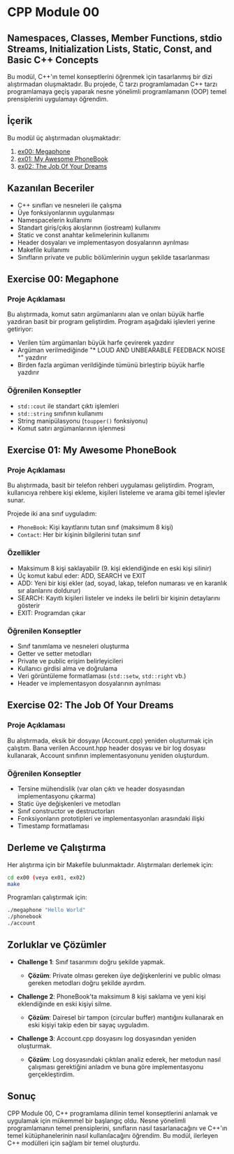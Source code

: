 # CPP Module 00

## Namespaces, Classes, Member Functions, stdio Streams, Initialization Lists, Static, Const, and Basic C++ Concepts

Bu modül, C++'ın temel konseptlerini öğrenmek için tasarlanmış bir dizi alıştırmadan oluşmaktadır. Bu projede, C tarzı programlamadan C++ tarzı programlamaya geçiş yaparak nesne yönelimli programlamanın (OOP) temel prensiplerini uygulamayı öğrendim.

## İçerik

Bu modül üç alıştırmadan oluşmaktadır:

1. [ex00: Megaphone](#exercise-00-megaphone)
2. [ex01: My Awesome PhoneBook](#exercise-01-my-awesome-phonebook)
3. [ex02: The Job Of Your Dreams](#exercise-02-the-job-of-your-dreams)

## Kazanılan Beceriler

- C++ sınıfları ve nesneleri ile çalışma
- Üye fonksiyonlarının uygulanması
- Namespacelerin kullanımı
- Standart giriş/çıkış akışlarının (iostream) kullanımı
- Static ve const anahtar kelimelerinin kullanımı
- Header dosyaları ve implementasyon dosyalarının ayrılması
- Makefile kullanımı
- Sınıfların private ve public bölümlerinin uygun şekilde tasarlanması

## Exercise 00: Megaphone

### Proje Açıklaması

Bu alıştırmada, komut satırı argümanlarını alan ve onları büyük harfle yazdıran basit bir program geliştirdim. Program aşağıdaki işlevleri yerine getiriyor:

- Verilen tüm argümanları büyük harfe çevirerek yazdırır
- Argüman verilmediğinde "* LOUD AND UNBEARABLE FEEDBACK NOISE *" yazdırır
- Birden fazla argüman verildiğinde tümünü birleştirip büyük harfle yazdırır

### Öğrenilen Konseptler

- `std::cout` ile standart çıktı işlemleri
- `std::string` sınıfının kullanımı
- String manipülasyonu (`toupper()` fonksiyonu)
- Komut satırı argümanlarının işlenmesi

## Exercise 01: My Awesome PhoneBook

### Proje Açıklaması

Bu alıştırmada, basit bir telefon rehberi uygulaması geliştirdim. Program, kullanıcıya rehbere kişi ekleme, kişileri listeleme ve arama gibi temel işlevler sunar.

Projede iki ana sınıf uyguladım:
- `PhoneBook`: Kişi kayıtlarını tutan sınıf (maksimum 8 kişi)
- `Contact`: Her bir kişinin bilgilerini tutan sınıf

### Özellikler

- Maksimum 8 kişi saklayabilir (9. kişi eklendiğinde en eski kişi silinir)
- Üç komut kabul eder: ADD, SEARCH ve EXIT
- ADD: Yeni bir kişi ekler (ad, soyad, lakap, telefon numarası ve en karanlık sır alanlarını doldurur)
- SEARCH: Kayıtlı kişileri listeler ve indeks ile belirli bir kişinin detaylarını gösterir
- EXIT: Programdan çıkar

### Öğrenilen Konseptler

- Sınıf tanımlama ve nesneleri oluşturma
- Getter ve setter metodları
- Private ve public erişim belirleyicileri
- Kullanıcı girdisi alma ve doğrulama
- Veri görüntüleme formatlaması (`std::setw`, `std::right` vb.)
- Header ve implementasyon dosyalarının ayrılması

## Exercise 02: The Job Of Your Dreams

### Proje Açıklaması

Bu alıştırmada, eksik bir dosyayı (Account.cpp) yeniden oluşturmak için çalıştım. Bana verilen Account.hpp header dosyası ve bir log dosyası kullanarak, Account sınıfının implementasyonunu yeniden oluşturdum.

### Öğrenilen Konseptler

- Tersine mühendislik (var olan çıktı ve header dosyasından implementasyonu çıkarma)
- Static üye değişkenleri ve metodları
- Sınıf constructor ve destructorları
- Fonksiyonların prototipleri ve implementasyonları arasındaki ilişki
- Timestamp formatlaması

## Derleme ve Çalıştırma

Her alıştırma için bir Makefile bulunmaktadır. Alıştırmaları derlemek için:

```bash
cd ex00 (veya ex01, ex02)
make
```

Programları çalıştırmak için:

```bash
./megaphone "Hello World"
./phonebook
./account
```

## Zorluklar ve Çözümler

- **Challenge 1**: Sınıf tasarımını doğru şekilde yapmak.
  - **Çözüm**: Private olması gereken üye değişkenlerini ve public olması gereken metodları doğru şekilde ayırdım.

- **Challenge 2**: PhoneBook'ta maksimum 8 kişi saklama ve yeni kişi eklendiğinde en eski kişiyi silme.
  - **Çözüm**: Dairesel bir tampon (circular buffer) mantığını kullanarak en eski kişiyi takip eden bir sayaç uyguladım.

- **Challenge 3**: Account.cpp dosyasını log dosyasından yeniden oluşturmak.
  - **Çözüm**: Log dosyasındaki çıktıları analiz ederek, her metodun nasıl çalışması gerektiğini anladım ve buna göre implementasyonu gerçekleştirdim.

## Sonuç

CPP Module 00, C++ programlama dilinin temel konseptlerini anlamak ve uygulamak için mükemmel bir başlangıç oldu. Nesne yönelimli programlamanın temel prensiplerini, sınıfların nasıl tasarlanacağını ve C++'ın temel kütüphanelerinin nasıl kullanılacağını öğrendim. Bu modül, ilerleyen C++ modülleri için sağlam bir temel oluşturdu.